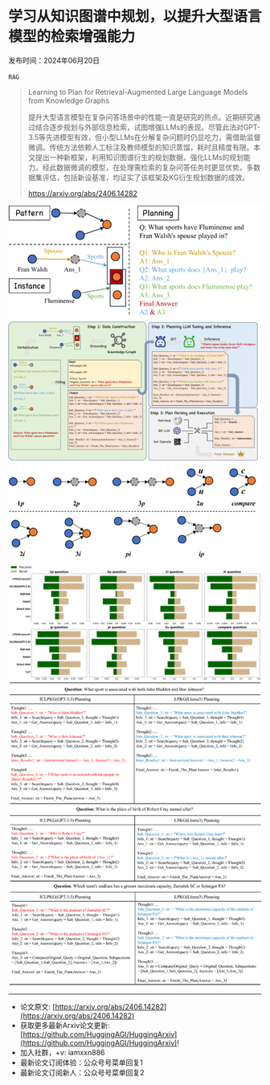 # 学习从知识图谱中规划，以提升大型语言模型的检索增强能力
发布时间：2024年06月20日

`RAG`
> Learning to Plan for Retrieval-Augmented Large Language Models from Knowledge Graphs
>
> 提升大型语言模型在复杂问答场景中的性能一直是研究的热点。近期研究通过结合逐步规划与外部信息检索，试图增强LLMs的表现。尽管此法对GPT-3.5等先进模型有效，但小型LLMs在分解复杂问题时仍显吃力，需借助监督微调。传统方法依赖人工标注及教师模型的知识蒸馏，耗时且精度有限。本文提出一种新框架，利用知识图谱衍生的规划数据，强化LLMs的规划能力。经此数据微调的模型，在处理需检索的复杂问答任务时更显优势。多数据集评估，包括新设基准，均证实了该框架及KG衍生规划数据的成效。
>
> https://arxiv.org/abs/2406.14282

![](https://raw.githubusercontent.com/HuggingAGI/HuggingArxiv/main/paper_images/2406.14282/x1.png)
![](https://raw.githubusercontent.com/HuggingAGI/HuggingArxiv/main/paper_images/2406.14282/x2.png)
![](https://raw.githubusercontent.com/HuggingAGI/HuggingArxiv/main/paper_images/2406.14282/x3.png)
![](https://raw.githubusercontent.com/HuggingAGI/HuggingArxiv/main/paper_images/2406.14282/fine_grained.png)
![](https://raw.githubusercontent.com/HuggingAGI/HuggingArxiv/main/paper_images/2406.14282/x4.png)

<hr />

- 论文原文: [https://arxiv.org/abs/2406.14282](https://arxiv.org/abs/2406.14282)
- 获取更多最新Arxiv论文更新: [https://github.com/HuggingAGI/HuggingArxiv](https://github.com/HuggingAGI/HuggingArxiv)!
- 加入社群，+v: iamxxn886
- 最新论文订阅体验：公众号号菜单回复1
- 最新论文订阅新人：公众号号菜单回复2